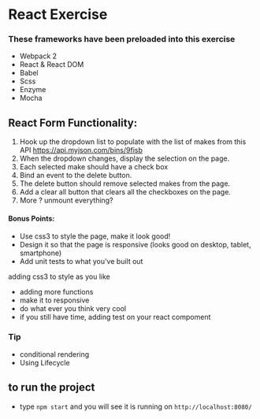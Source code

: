 # React Exercise

### These frameworks have been preloaded into this exercise
- Webpack 2
- React & React DOM
- Babel
- Scss
- Enzyme
- Mocha

## React Form Functionality:

1. Hook up the dropdown list to populate with the list of makes from this API https://api.myjson.com/bins/9fisb
2. When the dropdown changes, display the selection on the page. 
3. Each selected make should have a check box
4. Bind an event to the delete button.
5. The delete button should remove selected makes from the page.
6. Add a clear all button that clears all the checkboxes on the page.
7. More ? unmount everything?


#### Bonus Points:
- Use css3 to style the page, make it look good!
- Design it so that the page is responsive (looks good on desktop, tablet, smartphone)
- Add unit tests to what you've built out


adding css3 to style as you like
- adding more functions 
- make it to responsive
- do what ever you think very cool
- if you still have time, adding test on your react compoment
### Tip
- conditional rendering
- Using Lifecycle


## to run the project
- type `npm start` and you will see it is running on `http://localhost:8080/`
